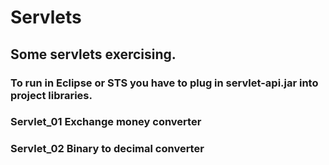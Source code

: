 # Servlets
<h2>Some servlets exercising.</h2>

<h3>To run in Eclipse or STS
you have to plug in servlet-api.jar into project
libraries.
</h3>


<h3>Servlet_01 Exchange money converter</h3>
<h3>Servlet_02 Binary to decimal converter</h3>
